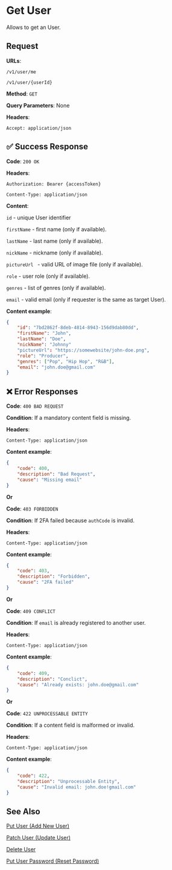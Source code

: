 # Get User

Allows to get an User.


## Request

**URLs**:

`/v1/user/me`

`/v1/user/{userId}`

**Method**: `GET`

**Query Parameters**: None

**Headers**:

`Accept: application/json`

## ✅ Success Response

**Code**: `200 OK`

**Headers**:

`Authorization: Bearer {accessToken}`

`Content-Type: application/json`

**Content**:

`id` - unique User identifier

`firstName` - first name (only if available).

`lastName` - last name (only if available).

`nickName` - nickname (only if available).

`pictureUrl ` - valid URL of image file (only if available).

`role` - user role (only if available).

`genres` - list of genres (only if available).

`email` - valid email (only if requester is the same as target User).

**Content example**:

```json
{
    "id": "7bd2862f-8deb-4814-8943-156d9dab80dd",
    "firstName": "John",
    "lastName": "Doe",
    "nickName": "Johnny"
    "pictureUrl": "https://somewebsite/john-doe.png",
    "role": "Producer",
    "genres": ["Pop", "Hip Hop", "R&B"],
    "email": "john.doe@gmail.com"
}
```
## ❌ Error Responses

**Code**: `400 BAD REQUEST`

**Condition**: If a mandatory content field is missing.

**Headers**:

`Content-Type: application/json`

**Content example**:

```json
{
    "code": 400,
    "description": "Bad Request",
    "cause": "Missing email"
}
```
**Or**

**Code**: `403 FORBIDDEN`

**Condition**: If 2FA failed because `authCode` is invalid.

**Headers**:

`Content-Type: application/json`

**Content example**:

```json
{
    "code": 403,
    "description": "Forbidden",
    "cause": "2FA failed"
}
```
**Or**

**Code**: `409 CONFLICT`

**Condition**: If `email` is already registered to another user.

**Headers**:

`Content-Type: application/json`

**Content example**:

```json
{
    "code": 409,
    "description": "Conclict",
    "cause": "Already exists: john.doe@gmail.com"
}
```

**Or**

**Code**: `422 UNPROCESSABLE ENTITY`

**Condition**: If a content field is malformed or invalid.

**Headers**:

`Content-Type: application/json`

**Content example**:

```json
{
    "code": 422,
    "description": "Unprocessable Entity",
    "cause": "Invalid email: john.doe!gmail.com"
}
```
## See Also

[Put User (Add New User)](PutUser.md)

[Patch User (Update User)](PatchUser.md)

[Delete User](DeleteUser.md)

[Put User Password (Reset Password)](PutUserPassword.md)
